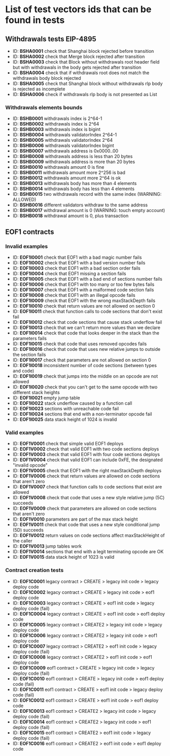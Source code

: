 # List of test vectors ids that can be found in tests
## Withdrawals tests EIP-4895

- ID: **BSHA0001** check that Shanghai block rejected before transition
- ID: **BSHA0002** check that Merge block rejected after transition
- ID: **BSHA0003** check that Block without withdrawals root header field but with withdrawals in the body gets rejected after transition
- ID: **BSHA0004** check that if withdrawals root does not match the withdrawals body block rejected
- ID: **BSHA0005** check that Shanghai block without withdrawals rlp body is rejected as incomplete
- ID: **BSHA0006** check if withdrawals rlp body is not presented as List

### Withdrawals elements bounds
- ID: **BSHB0001** withdrawals index is 2^64-1
- ID: **BSHB0002** withdrawals index is 2^64
- ID: **BSHB0003** withdrawals index is bigint
- ID: **BSHB0004** withdrawals validatorIndex 2^64-1
- ID: **BSHB0005** withdrawals validatorIndex 2^64
- ID: **BSHB0006** withdrawals validatorIndex bigint
- ID: **BSHB0007** withdrawals address is 0x0000..00
- ID: **BSHB0008** withdrawals address is less than 20 bytes
- ID: **BSHB0009** withdrawals address is more than 20 bytes
- ID: **BSHB0010** withdrawals amount 0 is fine
- ID: **BSHB0011** withdrawals amount more 2^256 is bad
- ID: **BSHB0012** withdrawals amount more 2^64 is ok
- ID: **BSHB0013** withdrawals body has more than 4 elements
- ID: **BSHB0014** withdrawals body has less than 4 elements
- ID: **BSHB0015** two withdrawals record with the same index  (WARNING: ALLOWED)
- ID: **BSHB0016** different validators withdraw to the same address
- ID: **BSHB0017** withdrawal amount is 0 (WARNING: touch empty account)
- ID: **BSHB0018** withdrawal amount is 0, plus transaction



## EOF1 contracts

### Invalid examples

- ID: **EOF1I0001** check that EOF1 with a bad magic number fails
- ID: **EOF1I0002** check that EOF1 with a bad version number fails
- ID: **EOF1I0003** check that EOF1 with a bad section order fails
- ID: **EOF1I0004** check that EOF1 missing a section fails
- ID: **EOF1I0005** check that EOF1 with a bad end of sections number fails
- ID: **EOF1I0006** check that EOF1 with too many or too few bytes fails
- ID: **EOF1I0007** check that EOF1 with a malformed code section fails
- ID: **EOF1I0008** check that EOF1 with an illegal opcode fails
- ID: **EOF1I0009** check that EOF1 with the wrong maxStackDepth fails
- ID: **EOF1I0010** check that return values are not allowed on section 0
- ID: **EOF1I0011** check that function calls to code sections that don't exist fail
- ID: **EOF1I0012** check that code sections that cause stack underflow fail
- ID: **EOF1I0013** check that we can't return more values than we declare
- ID: **EOF1I0014** check that code that looks deeper in the stack than the parameters fails
- ID: **EOF1I0015** check that code that uses removed opcodes fails
- ID: **EOF1I0016** check that code that uses new relative jumps to outside the section fails
- ID: **EOF1I0017** check that parameters are not allowed on section 0
- ID: **EOF1I0018** inconsistent number of code sections (between types and code)
- ID: **EOF1I0019** check that jumps into the middle on an opcode are not allowed
- ID: **EOF1I0020** check that you can't get to the same opcode with two different stack heights
- ID: **EOF1I0021** empty jump table
- ID: **EOF1I0022** stack underflow caused by a function call
- ID: **EOF1I0023** sections with unreachable code fail
- ID: **EOF1I0024** sections that end with a non-terminator opcode fail
- ID: **EOF1I0025** data stack height of 1024 is invalid


### Valid examples

- ID: **EOF1V0001** check that simple valid EOF1 deploys
- ID: **EOF1V0002** check that valid EOF1 with two code sections deploys
- ID: **EOF1V0003** check that valid EOF1 with four code sections deploys
- ID: **EOF1V0004** check that valid EOF1 can include 0xFE, the designated "invalid opcode"
- ID: **EOF1V0005** check that EOF1 with the right maxStackDepth deploys
- ID: **EOF1V0006** check that return values are allowed on code sections that aren't zero
- ID: **EOF1V0007** check that function calls to code sections that exist are allowed
- ID: **EOF1V0008** check that code that uses a new style relative jump (5C) succeeds
- ID: **EOF1V0009** check that parameters are allowed on code sections that aren't zero
- ID: **EOF1V0010** parameters are part of the max stack height
- ID: **EOF1V0011** check that code that uses a new style conditional jump (5D) succeeds
- ID: **EOF1V0012** return values on code sections affect maxStackHeight of the caller
- ID: **EOF1V0013** jump tables work
- ID: **EOF1V0014** sections that end with a legit terminating opcode are OK
- ID: **EOF1V0015** data stack height of 1023 is valid


### Contract creation tests

- ID: **EOF1C0001** legacy contract > CREATE > legacy init code > legacy deploy code
- ID: **EOF1C0002** legacy contract > CREATE > legacy init code > eof1 deploy code
- ID: **EOF1C0003** legacy contract > CREATE > eof1 init code > legacy deploy code (fail)
- ID: **EOF1C0004** legacy contract > CREATE > eof1 init code > eof1 deploy code
- ID: **EOF1C0005** legacy contract > CREATE2 > legacy init code > legacy deploy code
- ID: **EOF1C0006** legacy contract > CREATE2 > legacy init code > eof1 deploy code
- ID: **EOF1C0007** legacy contract > CREATE2 > eof1 init code > legacy deploy code (fail)
- ID: **EOF1C0008** legacy contract > CREATE2 > eof1 init code > eof1 deploy code
- ID: **EOF1C0009** eof1 contract > CREATE > legacy init code > legacy deploy code (fail)
- ID: **EOF1C0010** eof1 contract > CREATE > legacy init code > eof1 deploy code (fail)
- ID: **EOF1C0011** eof1 contract > CREATE > eof1 init code > legacy deploy code (fail)
- ID: **EOF1C0012** eof1 contract > CREATE > eof1 init code > eof1 deploy code
- ID: **EOF1C0013** eof1 contract > CREATE2 > legacy init code > legacy deploy code (fail)
- ID: **EOF1C0014** eof1 contract > CREATE2 > legacy init code > eof1 deploy code (fail)
- ID: **EOF1C0015** eof1 contract > CREATE2 > eof1 init code > legacy deploy code (fail)
- ID: **EOF1C0016** eof1 contract > CREATE2 > eof1 init code > eof1 deploy code
